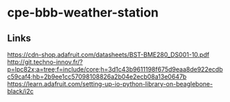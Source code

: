 # cpe-bbb-weather-station

## Links
https://cdn-shop.adafruit.com/datasheets/BST-BME280_DS001-10.pdf
http://git.techno-innov.fr/?p=lpc82x;a=tree;f=include/core;h=3d1c43b9611198f675d9eaa8de922ecdbc59caf4;hb=2b9ee1cc57098108826a2b04e2ecb08a13e0647b
https://learn.adafruit.com/setting-up-io-python-library-on-beaglebone-black/i2c
